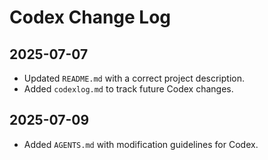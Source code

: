 # Codex Change Log

## 2025-07-07
- Updated `README.md` with a correct project description.
- Added `codexlog.md` to track future Codex changes.

## 2025-07-09
- Added `AGENTS.md` with modification guidelines for Codex.
